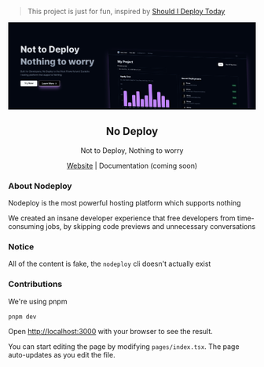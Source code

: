 > This project is just for fun, inspired by [Should I Deploy Today](https://shouldideploy.today/)

![Nodeploy](document/nodeploy.png)

<h2 align='center'>No Deploy</h2>
<p align='center'>Not to Deploy, Nothing to worry</p>
<div align='center'>

[Website](https://nodeploy-neon.vercel.app)
|
Documentation (coming soon)

</div>

### About Nodeploy

Nodeploy is the most powerful hosting platform which supports nothing

We created an insane developer experience that free developers from time-consuming jobs, by skipping code previews and unnecessary conversations

### Notice

All of the content is fake, the `nodeploy` cli doesn't actually exist

### Contributions

We're using pnpm

```
pnpm dev
```

Open [http://localhost:3000](http://localhost:3000) with your browser to see the result.

You can start editing the page by modifying `pages/index.tsx`. The page auto-updates as you edit the file.
